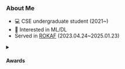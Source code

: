 ### About Me
- 💻 CSE undergraduate student (2021~)
- 🙂 Interested in ML/DL
- Served in [ROKAF](https://rokaf.airforce.mil.kr/sites/airforce/index.do) (2023.04.24~2025.01.23)
<details>
    <summary><h4>Awards</h4></summary>
    <ul>
      <ul>
        <li>Keyboard app for Developmentally disabled (<a href="https://github.com/B0neh3ad/BarrierFreeKeyboard">repo</a>)</li>
      </ul>
      <li><strong>2nd</strong> in 2023 <a href="https://maicon.kr/">MAICON</a>(Military AI Competition), as team 'RokafNet' (Team Leader) (<a href="https://github.com/RokafNet/rokafnet">model repo</a>)</li>
    </ul>
</details>
